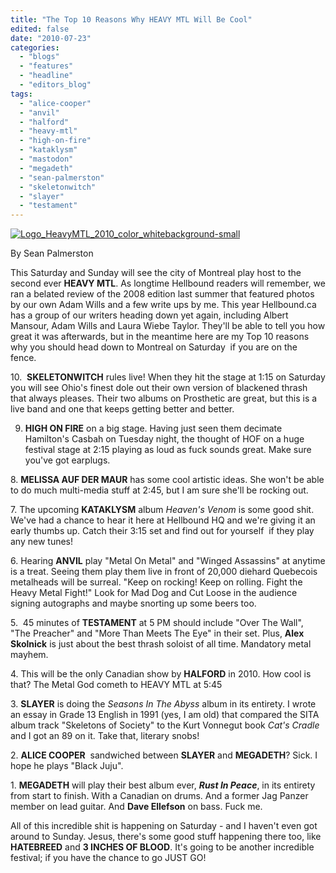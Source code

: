 ```yaml
---
title: "The Top 10 Reasons Why HEAVY MTL Will Be Cool"
edited: false
date: "2010-07-23"
categories:
  - "blogs"
  - "features"
  - "headline"
  - "editors_blog"
tags:
  - "alice-cooper"
  - "anvil"
  - "halford"
  - "heavy-mtl"
  - "high-on-fire"
  - "kataklysm"
  - "mastodon"
  - "megadeth"
  - "sean-palmerston"
  - "skeletonwitch"
  - "slayer"
  - "testament"
---
```


[![](http://www.hellbound.ca/wp-content/uploads/2010/07/Logo_HeavyMTL_2010_color_whitebackground-small.jpg "Logo_HeavyMTL_2010_color_whitebackground-small")](http://www.hellbound.ca/wp-content/uploads/2010/07/Logo_HeavyMTL_2010_color_whitebackground-small.jpg)

By Sean Palmerston

This Saturday and Sunday will see the city of Montreal play host to the second ever **HEAVY MTL**. As longtime Hellbound readers will remember, we ran a belated review of the 2008 edition last summer that featured photos by our own Adam Wills and a few write ups by me. This year Hellbound.ca has a group of our writers heading down yet again, including Albert Mansour, Adam Wills and Laura Wiebe Taylor. They'll be able to tell you how great it was afterwards, but in the meantime here are my Top 10 reasons why you should head down to Montreal on Saturday  if you are on the fence.

10.  **SKELETONWITCH** rules live! When they hit the stage at 1:15 on Saturday you will see Ohio's finest dole out their own version of blackened thrash that always pleases. Their two albums on Prosthetic are great, but this is a live band and one that keeps getting better and better.

9. **HIGH ON FIRE** on a big stage. Having just seen them decimate Hamilton's Casbah on Tuesday night, the thought of HOF on a huge festival stage at 2:15 playing as loud as fuck sounds great. Make sure you've got earplugs.

8\. **MELISSA AUF DER MAUR** has some cool artistic ideas. She won't be able to do much multi-media stuff at 2:45, but I am sure she'll be rocking out.

7\. The upcoming **KATAKLYSM** album _Heaven's Venom_ is some good shit. We've had a chance to hear it here at Hellbound HQ and we're giving it an early thumbs up. Catch their 3:15 set and find out for yourself  if they play any new tunes!

6\. Hearing **ANVIL** play "Metal On Metal" and "Winged Assassins" at anytime is a treat. Seeing them play them live in front of 20,000 diehard Quebecois metalheads will be surreal. "Keep on rocking! Keep on rolling. Fight the Heavy Metal Fight!" Look for Mad Dog and Cut Loose in the audience signing autographs and maybe snorting up some beers too.

5.  45 minutes of **TESTAMENT** at 5 PM should include "Over The Wall", "The Preacher" and "More Than Meets The Eye" in their set. Plus, **Alex Skolnick** is just about the best thrash soloist of all time. Mandatory metal mayhem.

4\. This will be the only Canadian show by **HALFORD** in 2010. How cool is that? The Metal God cometh to HEAVY MTL at 5:45

3\. **SLAYER** is doing the _Seasons In The Abyss_ album in its entirety. I wrote an essay in Grade 13 English in 1991 (yes, I am old) that compared the SITA album track "Skeletons of Society" to the Kurt Vonnegut book _Cat's Cradle_ and I got an 89 on it. Take that, literary snobs!

2\. **ALICE COOPER**  sandwiched between **SLAYER** and **MEGADETH**? Sick. I hope he plays "Black Juju". 

1\. **MEGADETH** will play their best album ever, **_Rust In Peace_**, in its entirety from start to finish. With a Canadian on drums. And a former Jag Panzer member on lead guitar. And **Dave Ellefson** on bass. Fuck me.

All of this incredible shit is happening on Saturday - and I haven't even got around to Sunday. Jesus, there's some good stuff happening there too, like **HATEBREED** and **3 INCHES OF BLOOD**. It's going to be another incredible festival; if you have the chance to go JUST GO!
